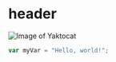 # header

![Image of Yaktocat](https://octodex.github.com/images/yaktocat.png)

``` javascript
var myVar = "Hello, world!";
```
